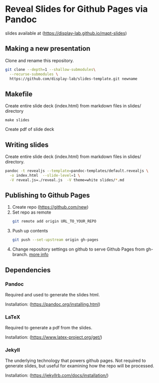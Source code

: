 # Reveal Slides for Github Pages via Pandoc

slides available at (https://display-lab.github.io/mapt-slides)

## Making a new presentation
Clone and rename this repository.

```sh
git clone --depth=1 --shallow-submodules\
  --recurse-submodules \
  https://github.com/display-lab/slides-template.git newname
```

## Makefile
Create entire slide deck (index.html) from markdown files in slides/ directory
```
make slides
```
Create pdf of slide deck

## Writing slides

Create entire slide deck (index.html) from markdown files in slides/ directory.
```sh
pandoc -t revealjs --template=pandoc-templates/default.revealjs \
  -o index.html  --slide-level=1 \
  -V reveal.js=./reveal.js  -V theme=white slides/*.md
```

## Publishing to Github Pages

1. Create repo (https://github.com/new)
1. Set repo as remote
    ```sh
    git remote add origin URL_TO_YOUR_REPO
    ```
1. Push up contents
    ```sh
    git push --set-upstream origin gh-pages
    ```
1. Change repository settings on github to serve Github Pages from gh-branch.
[more info](https://help.github.com/articles/configuring-a-publishing-source-for-github-pages/)


## Dependencies

### Pandoc
Required and used to generate the slides html.

Installation: (https://pandoc.org/installing.html)

### LaTeX
Required to generate a pdf from the slides.

Installation: (https://www.latex-project.org/get/)

### Jekyll
The underlying technology that powers github pages.
Not required to generate slides,
but useful for examining how the repo will be processed.

Installation: (https://jekyllrb.com/docs/installation/)
